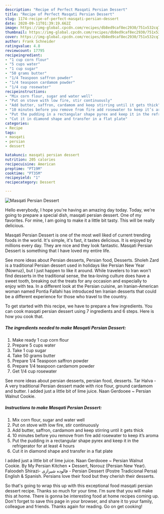 ```yaml
---
description: "Recipe of Perfect Masqati Persian Dessert"
title: "Recipe of Perfect Masqati Persian Dessert"
slug: 1174-recipe-of-perfect-masqati-persian-dessert
date: 2020-09-11T01:39:19.662Z
image: https://img-global.cpcdn.com/recipes/db8ed9caf8ec2930/751x532cq70/masqati-persian-dessert-recipe-main-photo.jpg
thumbnail: https://img-global.cpcdn.com/recipes/db8ed9caf8ec2930/751x532cq70/masqati-persian-dessert-recipe-main-photo.jpg
cover: https://img-global.cpcdn.com/recipes/db8ed9caf8ec2930/751x532cq70/masqati-persian-dessert-recipe-main-photo.jpg
author: Frank Schneider
ratingvalue: 4.8
reviewcount: 17795
recipeingredient:
- "1 cup corn flour"
- "5 cups water"
- "1 cup sugar"
- "50 grams butter"
- "1/4 Teaspoon saffron powder"
- "1/4 teaspoon cardamom powder"
- "1/4 cup rosewater"
recipeinstructions:
- "Mix corn flour, sugar and water well"
- "Put on stove with low fire, stir continuously"
- "Add butter, saffron, cardamom and keep stirring until it gets thick"
- "10 minutes before you remove from fire add rosewater to keep it’s aroma"
- "Put the pudding in a rectangular shape pyrex and keep it in the refrigerator for at least 4 hours"
- "Cut it in diamond shape and transfer in a flat plate"
categories:
- Recipe
tags:
- masqati
- persian
- dessert

katakunci: masqati persian dessert 
nutrition: 205 calories
recipecuisine: American
preptime: "PT19M"
cooktime: "PT35M"
recipeyield: "1"
recipecategory: Dessert

---
```



![Masqati Persian Dessert](https://img-global.cpcdn.com/recipes/db8ed9caf8ec2930/751x532cq70/masqati-persian-dessert-recipe-main-photo.jpg)

Hello everybody, I hope you're having an amazing day today. Today, we're going to prepare a special dish, masqati persian dessert. One of my favorites. For mine, I am going to make it a little bit tasty. This will be really delicious.

Masqati Persian Dessert is one of the most well liked of current trending foods in the world. It's simple, it's fast, it tastes delicious. It is enjoyed by millions every day. They are nice and they look fantastic. Masqati Persian Dessert is something that I have loved my entire life.

See more ideas about Persian desserts, Persian food, Desserts. Sholeh Zard is a traditional Persian dessert used in holidays like Persian New Year (Nowruz), but I just happen to like it around. While travelers to Iran won&#39;t find desserts in the traditional sense, the tea-loving culture does have a sweet tooth, breaking out the treats for any occasion and especially to enjoy with tea. In a different look at the Persian cuisine, an Iranian-American woman named Pontia Fallahi has introduced ten Iranian desserts that could be a different experience for those who travel to the country.


To get started with this recipe, we have to prepare a few ingredients. You can cook masqati persian dessert using 7 ingredients and 6 steps. Here is how you cook that.

<!--inarticleads1-->

##### The ingredients needed to make Masqati Persian Dessert:

1. Make ready 1 cup corn flour
1. Prepare 5 cups water
1. Take 1 cup sugar
1. Take 50 grams butter
1. Prepare 1/4 Teaspoon saffron powder
1. Prepare 1/4 teaspoon cardamom powder
1. Get 1/4 cup rosewater


See more ideas about persian desserts, persian food, desserts. Tar Halva - A very traditional Persian dessert made with rice flour, ground cardamom and butter. I added just a little bit of lime juice. Naan Gerdooee ~ Persian Walnut Cookie. 

<!--inarticleads2-->

##### Instructions to make Masqati Persian Dessert:

1. Mix corn flour, sugar and water well
1. Put on stove with low fire, stir continuously
1. Add butter, saffron, cardamom and keep stirring until it gets thick
1. 10 minutes before you remove from fire add rosewater to keep it’s aroma
1. Put the pudding in a rectangular shape pyrex and keep it in the refrigerator for at least 4 hours
1. Cut it in diamond shape and transfer in a flat plate


I added just a little bit of lime juice. Naan Gerdooee ~ Persian Walnut Cookie. By My Persian Kitchen • Dessert, Norouz (Persian New Year). Faloodeh Shirazi- فالوده شیرازی - Persian Dessert (Postre Tradicional Persa) English &amp; Spanish. Persians love their food but they cherish their desserts. 

So that's going to wrap this up with this exceptional food masqati persian dessert recipe. Thanks so much for your time. I'm sure that you will make this at home. There is gonna be interesting food at home recipes coming up. Don't forget to save this page in your browser, and share it to your family, colleague and friends. Thanks again for reading. Go on get cooking!
